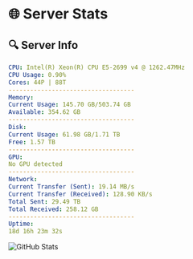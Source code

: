 # 🌐 Server Stats
## 🔍 Server Info
```yaml
CPU: Intel(R) Xeon(R) CPU E5-2699 v4 @ 1262.47MHz
CPU Usage: 0.90%
Cores: 44P | 88T
-----------------------------------
Memory:
Current Usage: 145.70 GB/503.74 GB
Available: 354.62 GB
-----------------------------------
Disk:
Current Usage: 61.98 GB/1.71 TB
Free: 1.57 TB
-----------------------------------
GPU:
No GPU detected
-----------------------------------
Network:
Current Transfer (Sent): 19.14 MB/s
Current Transfer (Received): 128.90 KB/s
Total Sent: 29.49 TB
Total Received: 258.12 GB
-----------------------------------
Uptime:
18d 16h 23m 32s
```
![GitHub Stats](https://img.shields.io/badge/Updated-2025-03-26_13:46:21-blue)